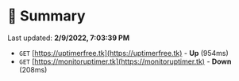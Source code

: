 # 📖 Summary
Last updated: **2/9/2022, 7:03:39 PM**

- `GET` [https://uptimerfree.tk](https://uptimerfree.tk) - **Up** (954ms)
- `GET` [https://monitoruptimer.tk](https://monitoruptimer.tk) - **Down** (208ms)
